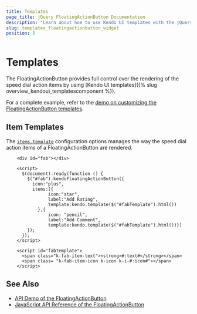 ```yaml
---
title: Templates
page_title: jQuery FloatingActionButton Documentation
description: "Learn about hoe to use Kendo UI templates with the jQuery FloatingActionButton by Kendo UI"
slug: templates_floatingactionbutton_widget
position: 5
---
```


# Templates

The FloatingActionButton provides full control over the rendering of the speed dial action items by using [Kendo UI templates]({% slug overview_kendoui_templatescomponent %}).

For a complete example, refer to the [demo on customizing the FloatingActionButton templates](https://demos.telerik.com/kendo-ui/floatingactionbutton/templates).

## Item Templates

The [`items.template`](/api/javascript/ui/floatingactionbutton/configuration/items/template) configuration options manages the way the speed dial action items of a FloatingActionButton are rendered.

```
    <div id="fab"></div>

    <script>
      $(document).ready(function () {
        $("#fab").kendoFloatingActionButton({
          icon:"plus",
          items:[{
                icon:"star",
                label:"Add Rating",
                template:kendo.template($("#fabTemplate").html())
            },{
                icon: "pencil",
                label:"Add Comment",
                template:kendo.template($("#fabTemplate").html())}]
        });
      });
    </script>

    <script id="fabTemplate">
      <span class="k-fab-item-text"><strong>#:text#</strong></span>
      <span class= "k-fab-item-icon k-icon k-i-#:icon#"></span>
    </script>
```

## See Also

* [API Demo of the FloatingActionButton](https://demos.telerik.com/kendo-ui/floatingactionbutton/api)
* [JavaScript API Reference of the FloatingActionButton](/api/javascript/ui/floatingactionbutton)
